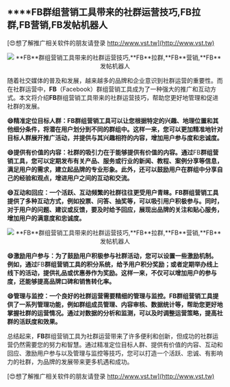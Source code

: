 ## ****FB**群组营销工具带来的社群运营技巧,**FB**拉群,**FB**营销,**FB**发帖机器人**

[😍想了解推广相关软件的朋友请登录 http://www.vst.tw](http://www.vst.tw)

 <center><img src="https://vst.tw/MP4/tuiguang/png/3.png" alt="**FB**群组营销工具带来的社群运营技巧,**FB**拉群,**FB**营销,**FB**发帖机器人"></center>

随着社交媒体的普及和发展，越来越多的品牌和企业意识到社群运营的重要性。而在社群运营中，**FB**（Facebook）群组营销工具成为了一种强大的推广和互动方式。本文将介绍**FB**群组营销工具带来的社群运营技巧，帮助您更好地管理和促进社群的发展。

**😄精准定位目标人群：**FB**群组营销工具可以让您根据特定的兴趣、地理位置和其他细分条件，将潜在用户划分到不同的群组中。这样一来，您可以更加精准地针对目标人群展开推广活动，并提供与其兴趣相符的内容，增加用户参与度和忠诚度。**

**😄提供有价值的内容：社群的吸引力在于能够提供有价值的内容。通过**FB**群组营销工具，您可以定期发布有关产品、服务或行业的新闻、教程、案例分享等信息，满足用户的需求，建立起品牌的专业形象。此外，还可以鼓励用户在群组中分享自己的经验和观点，增进用户之间的互动和交流。**

**😄互动和回应：一个活跃、互动频繁的社群往往更受用户青睐。**FB**群组营销工具提供了多种互动方式，例如投票、问答、抽奖等，可以吸引用户积极参与。同时，对于用户的问题、建议或反馈，要及时给予回应，展现出品牌的关注和贴心服务，增加用户的满意度和忠诚度。**

 <center><img src="https://vst.tw/MP4/tuiguang/png/2.png" alt="**FB**群组营销工具带来的社群运营技巧,**FB**拉群,**FB**营销,**FB**发帖机器人"></center>

**😄激励用户参与：为了鼓励用户积极参与社群活动，您可以设置一些激励机制。例如，通过**FB**群组营销工具的积分系统，给予用户积分奖励；或者定期举办线上线下的活动，提供礼品或优惠券作为奖励。这样一来，不仅可以增加用户的参与度，还能够提高品牌口碑和销售转化率。**

**😄管理与监控：一个良好的社群运营需要精细的管理与监控。**FB**群组营销工具提供了一系列管理功能，例如群组成员管理、内容审核、数据统计等，帮助您更好地掌握社群的运营情况。通过对数据的分析和监测，可以及时调整运营策略，提高社群的活跃度和效果。**

总结起来，**FB**群组营销工具为社群运营带来了许多便利和创新，但成功的社群运营仍然需要您的努力和智慧。通过精准定位目标人群、提供有价值的内容、互动和回应、激励用户参与以及管理与监控等技巧，您可以打造一个活跃、忠诚、有影响力的社群，为品牌的发展带来更多机遇和成功。

[😍想了解推广相关软件的朋友请登录 http://www.vst.tw](http://www.vst.tw)




